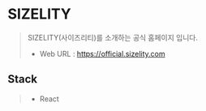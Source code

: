 # SIZELITY
> SIZELITY(사이즈리티)를 소개하는 공식 홈페이지 입니다.
> + Web URL   :   https://official.sizelity.com

## Stack
> + React
